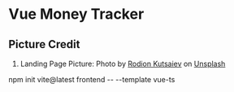 # Vue Money Tracker

## Picture Credit
1. Landing Page Picture: Photo by <a href="https://unsplash.com/@frostroomhead?utm_content=creditCopyText&utm_medium=referral&utm_source=unsplash">Rodion Kutsaiev</a> on <a href="https://unsplash.com/photos/closeup-photo-of-green-leafed-plant-049M_crau5k?utm_content=creditCopyText&utm_medium=referral&utm_source=unsplash">Unsplash</a>
  
npm init vite@latest frontend -- --template vue-ts